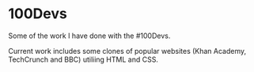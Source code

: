 # 100Devs
Some of the work I have done with the #100Devs.

Current work includes some clones of popular websites (Khan Academy, TechCrunch and BBC) utiliing HTML and CSS.


